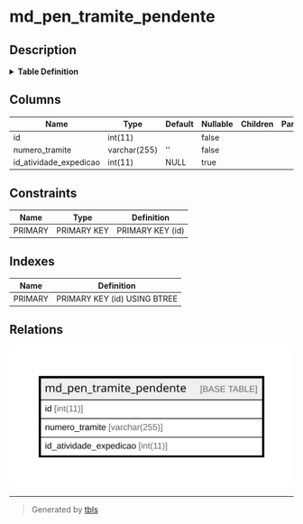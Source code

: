 # md_pen_tramite_pendente

## Description

<details>
<summary><strong>Table Definition</strong></summary>

```sql
CREATE TABLE `md_pen_tramite_pendente` (
  `id` int(11) NOT NULL,
  `numero_tramite` varchar(255) NOT NULL DEFAULT '',
  `id_atividade_expedicao` int(11) DEFAULT NULL,
  PRIMARY KEY (`id`)
) ENGINE=InnoDB DEFAULT CHARSET=latin1 COLLATE=latin1_swedish_ci
```

</details>

## Columns

| Name | Type | Default | Nullable | Children | Parents | Comment |
| ---- | ---- | ------- | -------- | -------- | ------- | ------- |
| id | int(11) |  | false |  |  |  |
| numero_tramite | varchar(255) | '' | false |  |  |  |
| id_atividade_expedicao | int(11) | NULL | true |  |  |  |

## Constraints

| Name | Type | Definition |
| ---- | ---- | ---------- |
| PRIMARY | PRIMARY KEY | PRIMARY KEY (id) |

## Indexes

| Name | Definition |
| ---- | ---------- |
| PRIMARY | PRIMARY KEY (id) USING BTREE |

## Relations

![er](md_pen_tramite_pendente.svg)

---

> Generated by [tbls](https://github.com/k1LoW/tbls)
